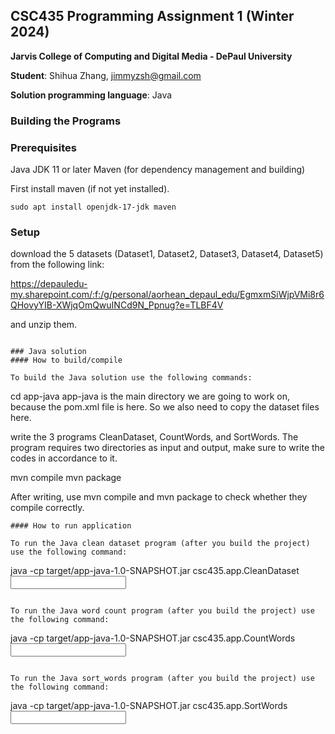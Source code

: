## CSC435 Programming Assignment 1 (Winter 2024)
**Jarvis College of Computing and Digital Media - DePaul University**

**Student**: Shihua Zhang, jimmyzsh@gmail.com

**Solution programming language**: Java

### Building the Programs
### Prerequisites

Java JDK 11 or later
Maven (for dependency management and building)


First install maven (if not yet installed).
```
sudo apt install openjdk-17-jdk maven

```

### Setup

download the 5 datasets (Dataset1, Dataset2, Dataset3, Dataset4, Dataset5)  from the following link:

https://depauledu-my.sharepoint.com/:f:/g/personal/aorhean_depaul_edu/EgmxmSiWjpVMi8r6QHovyYIB-XWjqOmQwuINCd9N_Ppnug?e=TLBF4V

and unzip them.


```

### Java solution
#### How to build/compile

To build the Java solution use the following commands:
```
cd app-java
app-java is the main directory we are going to work on, because the pom.xml file is here. So we also need to copy the dataset files here.

write the 3 programs CleanDataset, CountWords, and SortWords. 
The program requires two directories as input and output, make sure to write the codes in accordance to it.

mvn compile
mvn package

After writing, use mvn compile and mvn package to check whether they compile correctly.
```
#### How to run application

To run the Java clean dataset program (after you build the project) use the following command:
```
java -cp target/app-java-1.0-SNAPSHOT.jar csc435.app.CleanDataset <input directory> <output directory>
```

To run the Java word count program (after you build the project) use the following command:
```
java -cp target/app-java-1.0-SNAPSHOT.jar csc435.app.CountWords <input directory> <output directory>
```

To run the Java sort_words program (after you build the project) use the following command:
```
java -cp target/app-java-1.0-SNAPSHOT.jar csc435.app.SortWords <input directory> <output directory>
```
